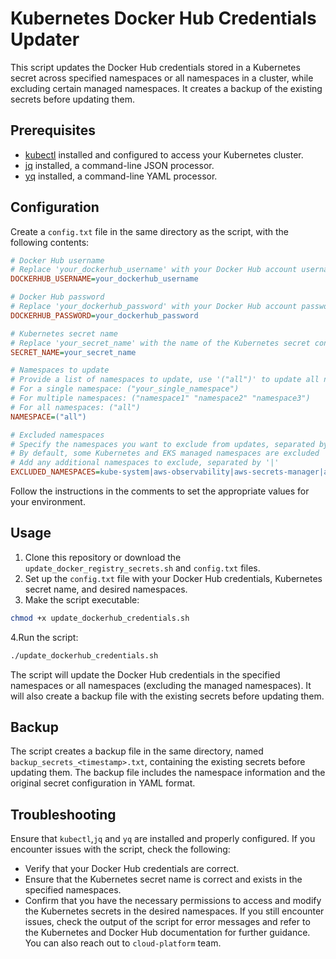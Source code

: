 # Kubernetes Docker Hub Credentials Updater

This script updates the Docker Hub credentials stored in a Kubernetes secret across specified namespaces or all namespaces in a cluster, while excluding certain managed namespaces. It creates a backup of the existing secrets before updating them.

## Prerequisites

- [kubectl](https://kubernetes.io/docs/tasks/tools/install-kubectl/) installed and configured to access your Kubernetes cluster.
- [jq](https://stedolan.github.io/jq/download/) installed, a command-line JSON processor.
- [yq](https://github.com/mikefarah/yq#install) installed, a command-line YAML processor.

## Configuration

Create a `config.txt` file in the same directory as the script, with the following contents:

```ini
# Docker Hub username
# Replace 'your_dockerhub_username' with your Docker Hub account username
DOCKERHUB_USERNAME=your_dockerhub_username

# Docker Hub password
# Replace 'your_dockerhub_password' with your Docker Hub account password or access token
DOCKERHUB_PASSWORD=your_dockerhub_password

# Kubernetes secret name
# Replace 'your_secret_name' with the name of the Kubernetes secret containing the Docker Hub credentials
SECRET_NAME=your_secret_name

# Namespaces to update
# Provide a list of namespaces to update, use '("all")' to update all namespaces except excluded ones
# For a single namespace: ("your_single_namespace")
# For multiple namespaces: ("namespace1" "namespace2" "namespace3")
# For all namespaces: ("all")
NAMESPACE=("all")

# Excluded namespaces
# Specify the namespaces you want to exclude from updates, separated by a '|' symbol
# By default, some Kubernetes and EKS managed namespaces are excluded
# Add any additional namespaces to exclude, separated by '|'
EXCLUDED_NAMESPACES=kube-system|aws-observability|aws-secrets-manager|aws-load-balancer-controller|your_additional_namespace
```

Follow the instructions in the comments to set the appropriate values for your environment.

## Usage
1. Clone this repository or download the `update_docker_registry_secrets.sh` and `config.txt` files.
2. Set up the `config.txt` file with your Docker Hub credentials, Kubernetes secret name, and desired namespaces.
3. Make the script executable:
```bash
chmod +x update_dockerhub_credentials.sh
```
4.Run the script:
```bash
./update_dockerhub_credentials.sh
```
The script will update the Docker Hub credentials in the specified namespaces or all namespaces (excluding the managed namespaces). It will also create a backup file with the existing secrets before updating them.

## Backup

The script creates a backup file in the same directory, named `backup_secrets_<timestamp>.txt`, containing the existing secrets before updating them. The backup file includes the namespace information and the original secret configuration in YAML format.

## Troubleshooting

Ensure that `kubectl`,`jq` and `yq` are installed and properly configured. If you encounter issues with the script, check the following:

- Verify that your Docker Hub credentials are correct.
- Ensure that the Kubernetes secret name is correct and exists in the specified namespaces.
- Confirm that you have the necessary permissions to access and modify the Kubernetes secrets in the desired namespaces.
If you still encounter issues, check the output of the script for error messages and refer to the Kubernetes and Docker Hub documentation for further guidance. You can also reach out to `cloud-platform` team.